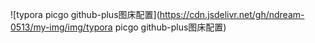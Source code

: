 ![typora picgo github-plus图床配置](https://cdn.jsdelivr.net/gh/ndream-0513/my-img/img/typora picgo github-plus图床配置)
